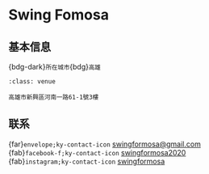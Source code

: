 # Swing Fomosa

## 基本信息

{bdg-dark}`所在城市`{bdg}`高雄`  

```{admonition} 场地
:class: venue

高雄市新興區河南一路61-1號3樓
```

## 联系

{far}`envelope;ky-contact-icon` <swingformosa@gmail.com>  
{fab}`facebook-f;ky-contact-icon` [swingformosa2020](https://www.facebook.com/swingformosa2020)  
{fab}`instagram;ky-contact-icon` [swingformosa](http://instagram.com/swingformosa)  

